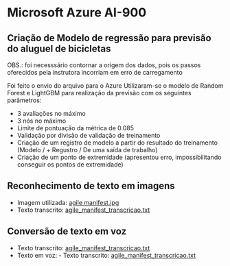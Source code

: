 # Microsoft Azure AI-900

## Criação de Modelo de regressão para previsão do aluguel de bicicletas
OBS.: foi necesssário contornar a origem dos dados, pois os passos oferecidos pela instrutora incorriam em erro de carregamento

Foi feito o envio do arquivo para o Azure
Utilizaram-se o modelo de Random Forest e LightGBM para realização da previsão com os seguintes parâmetros:
- 3 avaliações no máximo
- 3 nós no máximo
- Limite de pontuação da métrica de 0.085
- Validação por divisão de validação de treinamento
- Criação de um registro de modelo a partir do resultado do treinamento (Modelo / + Regustro / De uma saída de trabalho)
- Criação de um ponto de extremidade (apresentou erro, impossibilitando conseguir os pontos de extremidade)

## Reconhecimento de texto em imagens
- Imagem utilizada: [agile manifest.jpg](https://github.com/quintinomedeiros/ms_azure_ai_900/blob/main/agile_manifest.jpg)
- Texto transcrito: [agile_manifest_transcricao.txt](https://github.com/quintinomedeiros/ms_azure_ai_900/blob/main/agile_manifest_transcricao.txt)

## Conversão de texto em voz
- Texto transcrito: [agile_manifest_transcricao.txt](https://github.com/quintinomedeiros/ms_azure_ai_900/blob/main/agile_manifest_transcricao.txt)
- Texto em voz: - Texto transcrito: [agile_manifest_transcricao.txt](https://github.com/quintinomedeiros/ms_azure_ai_900/blob/main/agile_manifest_transcricao.txt)
